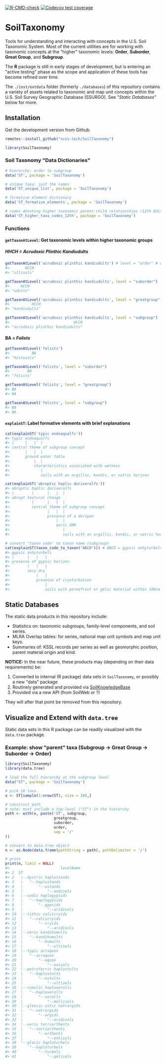 <!-- badges: start -->
[![R-CMD-check](https://github.com/ncss-tech/SoilTaxonomy/workflows/R-CMD-check/badge.svg)](https://github.com/ncss-tech/SoilTaxonomy/actions)
[![Codecov test coverage](https://codecov.io/gh/ncss-tech/SoilTaxonomy/branch/master/graph/badge.svg)](https://codecov.io/gh/ncss-tech/SoilTaxonomy?branch=master)
<!-- badges: end -->

# SoilTaxonomy

Tools for understanding and interacting with concepts in the U.S. Soil Taxonomic System. Most of the current utilities are for working with taxonomic concepts at the "higher" taxonomic levels: **Order**, **Suborder**, **Great Group**, and **Subgroup**. 

The **R** package is still in early stages of development, but is entering an "active testing" phase as the scope and application of these tools has become refined over time.

The `./inst/extdata` folder (formerly `./databases`) of this repository contains a variety of assets related to taxonomic and map unit concepts within the U.S. Soil Survey Geographic Database (SSURGO). See "_Static Databases_" below for more.

## Installation

Get the development version from Github. 

```r
remotes::install_github("ncss-tech/SoilTaxonomy")
```

``` r
library(SoilTaxonomy)
```

### Soil Taxonomy "Data Dictionaries" 

``` r
# hierarchy: order to subgroup
data('ST', package = 'SoilTaxonomy')

# unique taxa: just the names
data('ST_unique_list', package = 'SoilTaxonomy')

# formative element dictionary
data('ST_formative_elements', package = 'SoilTaxonomy')

# codes denoting higher taxonomic parent-child relationships (12th Edition Keys to Soil Taxonomy)
data('ST_higher_taxa_codes_12th', package = 'SoilTaxonomy')
```

### Functions

#### `getTaxonAtLevel`: Get taxonomic levels within higher taxonomic groups

##### HHCH = _Acrudoxic Plinthic Kandiudults_

``` r
getTaxonAtLevel('acrudoxic plinthic kandiudults') # level = "order" # default
#>       HCCH 
#> "ultisols"

getTaxonAtLevel('acrudoxic plinthic kandiudults', level = "suborder")
#>     HCCH 
#> "udults"

getTaxonAtLevel('acrudoxic plinthic kandiudults', level = "greatgroup")
#>          HCCH 
#> "kandiudults"

getTaxonAtLevel('acrudoxic plinthic kandiudults', level = "subgroup")
#>                             HCCH 
#> "acrudoxic plinthic kandiudults"
```

#### BA = _Folists_

```r
getTaxonAtLevel('folists')
#>          BA 
#> "histosols"

getTaxonAtLevel('folists', level = "suborder")
#>        BA 
#> "folists"

getTaxonAtLevel('folists', level = "greatgroup")
#> BA 
#> NA 

getTaxonAtLevel('folists', level = "subgroup")
#> BA 
#> NA 

```

#### `explainST`: Label formative elements with brief explanations

``` r
cat(explainST('typic endoaqualfs'))
#> typic endoaqualfs
#> |     |   |  |                                                                                      
#> central theme of subgroup concept                                                                   
#>       |   |  |                                                                                      
#>       ground water table                                                                            
#>           |  |                                                                                      
#>           characteristics associated with wetness                                                   
#>              |                                                                                      
#>              soils with an argillic, kandic, or natric horizon

cat(explainST('abruptic haplic durixeralfs'))
#> abruptic haplic durixeralfs
#> |        |      |   |  |                                                                            
#> abrupt textural change                                                                              
#>          |      |   |  |                                                                            
#>          central theme of subgroup concept                                                          
#>                 |   |  |                                                                            
#>                 presence of a duripan                                                               
#>                     |  |                                                                            
#>                     xeric SMR                                                                       
#>                        |                                                                            
#>                        soils with an argillic, kandic, or natric horizon    

# convert "taxon code" to taxon name (subgroup)
cat(explainST(taxon_code_to_taxon("ABCD"))) # ABCD = gypsic anhyturbels
#> gypsic anhyturbels
#> |      |   |   |                                                                                    
#> presence of gypsic horizon                                                                          
#>        |   |   |                                                                                    
#>        very dry                                                                                     
#>            |   |                                                                                    
#>            presence of cryoturbation                                                                
#>                |                                                                                    
#>                soils with permafrost or gelic material within 100cm
```

## Static Databases

The static data products in this repository include: 

 - Statistics on: taxonomic subgroups, family-level components, and soil series. 
 - MLRA Overlap tables: for series, national map unit symbols and map unit keys. 
 - Summaries of: KSSL records per series as well as geomorphic position, parent material origin and kind.
 
**NOTICE:** In the near future, these products may (depending on their data requirements) be:

 1. Converted to internal (R package) data sets in `SoilTaxonomy`, or possibly a new "data" package
 2. Routinely generated and provided via [SoilKnowledgeBase](https://github.com/ncss-tech/SoilKnowledgeBase) 
 3. Provided via a new API (from SoilWeb or ?)

They will after that point be removed from this repository.

## Visualize and Extend with `data.tree`

Static data sets in this R package can be readily visualized with the `data.tree` package.


### Example: show "parent" taxa (Subgroup -> Great Group -> Suborder -> Order)

``` r
library(SoilTaxonomy)
library(data.tree)

# load the full hierarchy at the subgroup level
data("ST", package = 'SoilTaxonomy')

# pick 10 taxa
x <- ST[sample(1:nrow(ST), size = 10),]

# construct path
# note: must include a top-level ("ST") in the hierarchy
path <- with(x, paste('ST', subgroup,
                      greatgroup,
                      suborder,
                      order,
                      sep = '/'
))

# convert to data.tree object
n <- as.Node(data.frame(pathString = path), pathDelimiter = '/')

# print
print(n, limit = NULL)
#>                       levelName
#> 1  ST                          
#> 2   ¦--dystric haplustands     
#> 3   ¦   °--haplustands         
#> 4   ¦       °--ustands         
#> 5   ¦           °--andisols    
#> 6   ¦--sodic haplogypsids      
#> 7   ¦   °--haplogypsids        
#> 8   ¦       °--gypsids         
#> 9   ¦           °--aridisols   
#> 10  ¦--lithic calcicryids      
#> 11  ¦   °--calcicryids         
#> 12  ¦       °--cryids          
#> 13  ¦           °--aridisols   
#> 14  ¦--xeric kandihumults      
#> 15  ¦   °--kandihumults        
#> 16  ¦       °--humults         
#> 17  ¦           °--ultisols    
#> 18  ¦--typic acraquox          
#> 19  ¦   °--acraquox            
#> 20  ¦       °--aquox           
#> 21  ¦           °--oxisols     
#> 22  ¦--petroferric haplustults 
#> 23  ¦   °--haplustults         
#> 24  ¦       °--ustults         
#> 25  ¦           °--ultisols    
#> 26  ¦--cumulic haploxerolls    
#> 27  ¦   °--haploxerolls        
#> 28  ¦       °--xerolls         
#> 29  ¦           °--mollisols   
#> 30  ¦--glossic ustic natrargids
#> 31  ¦   °--natrargids          
#> 32  ¦       °--argids          
#> 33  ¦           °--aridisols   
#> 34  ¦--xeric torriorthents     
#> 35  ¦   °--torriorthents       
#> 36  ¦       °--orthents        
#> 37  ¦           °--entisols    
#> 38  °--glacic haploturbels     
#> 39      °--haploturbels        
#> 40          °--turbels         
#> 41              °--gelisols
```

